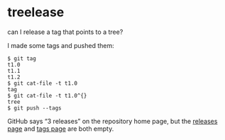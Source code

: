 # treelease
can I release a tag that points to a tree?

I made some tags and pushed them:

```shell
$ git tag
t1.0
t1.1
t1.2
$ git cat-file -t t1.0
tag
$ git cat-file -t t1.0^{}
tree
$ git push --tags
```

GitHub says “3 releases” on the repository home page, but the [releases
page] and [tags page] are both empty.

[releases page]: https://github.com/wchargin/treelease/releases
[tags page]: https://github.com/wchargin/treelease/tags
